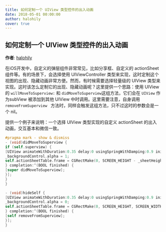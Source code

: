 ```yaml
---
title: 如何定制一个 UIView 类型控件的出入动画
date: 2018-05-01 00:00:00
author: halohily
cover: true
---
```


如何定制一个 UIView 类型控件的出入动画
--------
**作者**: [halohily](https://weibo.com/halohily)

在iOS开发中，自定义的弹层组件非常常见，比如分享框、自定义的  actionSheet 组件等。有的场景下，会选择使用 UIViewController 类型来实现，这时定制这个视图的出现、隐藏动画非常方便。然而，有时候需要选择轻量级的 UIView 类型来实现。这时该怎么定制它的出现、隐藏动画呢？这里提供一个思路：使用 UIView 的 `willMoveToSuperview:` 和 `didMoveToSuperview`这组方法，它们会在 `UIView` 作为subView 被添加到其他 UIView 中时调用。这里需要注意，自身调用 `removeFromSuperview ` 方法时，同样会触发这组方法，只不过这时的参数会是一个 nil。

提供一个例子来说明：一个选择 UIView 类型实现的自定义 actionSheet 的出入动画，交互基本和微信一致。

```objective-c
#pragma mark - show & dismiss
- (void)didMoveToSuperview {
if (self.superview) {
[UIView animateWithDuration:0.35 delay:0 usingSpringWithDamping:0.9 initialSpringVelocity:10 options:UIViewAnimationOptionCurveEaseIn animations:^{
_backgroundControl.alpha = 1;
self.actionSheetTable.frame = CGRectMake(0, SCREEN_HEIGHT - _sheetHeight, SCREEN_WIDTH, _sheetHeight);
} completion:^(BOOL finished) {
[super didMoveToSuperview];
}];
}
}

- (void)hideSelf {
[UIView animateWithDuration:0.35 delay:0 usingSpringWithDamping:0.9 initialSpringVelocity:10 options:UIViewAnimationOptionCurveEaseIn animations:^{
_backgroundControl.alpha = 0;
self.actionSheetTable.frame = CGRectMake(0, SCREEN_HEIGHT, SCREEN_WIDTH, _sheetHeight);
} completion:^(BOOL finished) {
[self removeFromSuperview];
}];
}
```